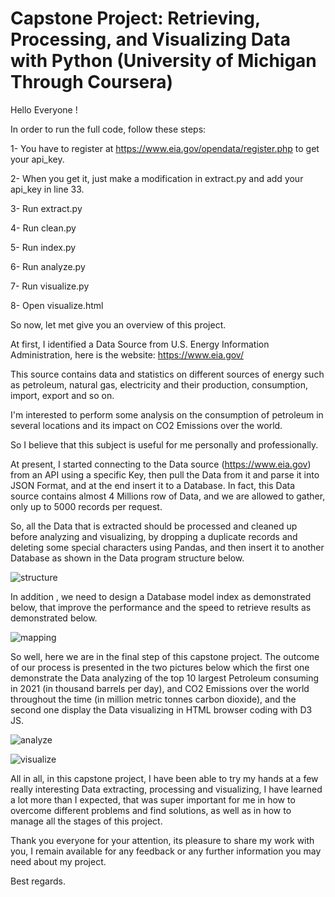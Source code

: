 # Capstone Project: Retrieving, Processing, and Visualizing Data with Python (University of Michigan Through Coursera)

Hello Everyone !

In order to run the full code, follow these steps:

1- You have to register at https://www.eia.gov/opendata/register.php to get your api_key.

2- When you get it, just make a modification in extract.py and add your api_key in line 33. 

3- Run extract.py

4- Run clean.py

5- Run index.py

6- Run analyze.py

7- Run visualize.py

8- Open visualize.html

So now, let met give you an overview of this project. 

At first, I identified a Data Source from U.S. Energy Information Administration, here is the website:  https://www.eia.gov/

This source contains data and statistics on different sources of energy such as petroleum, natural gas, electricity and their production, consumption, import, export and so on.

I'm interested to perform some analysis on the consumption of petroleum in several locations and its impact on CO2 Emissions over the world.

So I believe that this subject is useful for me personally and professionally. 

At present, I started connecting to the Data source (https://www.eia.gov) from an API using a specific Key, then pull the Data from it and parse it into JSON Format, and at the end insert it to a Database. In fact, this Data source contains almost 4 Millions row of Data, and we are allowed to gather, only up to 5000 records per request.

So, all the Data that is extracted should be processed and cleaned up before analyzing and visualizing, by dropping a duplicate records and deleting some special characters using Pandas, and then insert it to another Database as shown in the Data program structure below. 

![structure](https://user-images.githubusercontent.com/124156831/216390196-00991b2d-7d8e-4e66-9097-d69488b05131.png)

In addition , we need to design a Database model index as demonstrated below, that improve the performance and the speed to retrieve results as demonstrated below.

![mapping](https://user-images.githubusercontent.com/124156831/216390389-2ed058aa-536d-4ddb-99f7-420a7495ce18.png)

So well, here we are in the final step of this capstone project. The outcome of our process is presented in the two pictures below which the first one demonstrate the Data analyzing of the top 10 largest Petroleum consuming in 2021 (in thousand barrels per day), and CO2 Emissions over the world throughout the time (in million metric tonnes carbon dioxide), and the second one display the Data visualizing in HTML browser coding with D3 JS.

![analyze](https://user-images.githubusercontent.com/124156831/216390484-265b111c-cb4b-4641-bed6-f5fd49067f51.png)

![visualize](https://user-images.githubusercontent.com/124156831/216390566-d1920bf1-87b4-4d78-b20b-ca900c118d23.png)

All in all,  in this capstone project, I have been able to try my hands at a few really interesting Data extracting, processing and visualizing, I have learned a lot more than I expected, that was super important for me in how to overcome different problems and find solutions, as well as in how to manage all the stages of this project. 

Thank you everyone for your attention, its pleasure to share my work with you, I remain available for any feedback or any further information you may need about my project.

Best regards. 




